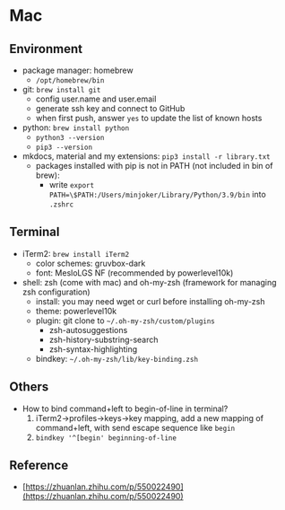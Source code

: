 # Mac

## Environment

- package manager: homebrew
    - `/opt/homebrew/bin`
- git: `brew install git`
    - config user.name and user.email
    - generate ssh key and connect to GitHub
    - when first push, answer `yes` to update the list of known hosts
- python: `brew install python`
    - `python3 --version`
    - `pip3 --version`
- mkdocs, material and my extensions: `pip3 install -r library.txt`
    - packages installed with pip is not in PATH (not included in bin of brew):
        - write `export PATH=\$PATH:/Users/minjoker/Library/Python/3.9/bin` into `.zshrc`

## Terminal

- iTerm2: `brew install iTerm2`
    - color schemes: gruvbox-dark
    - font: MesloLGS NF (recommended by powerlevel10k)
- shell: zsh (come with mac) and oh-my-zsh (framework for managing zsh configuration)
    - install: you may need wget or curl before installing oh-my-zsh
    - theme: powerlevel10k
    - plugin: git clone to `~/.oh-my-zsh/custom/plugins`
        - zsh-autosuggestions
        - zsh-history-substring-search
        - zsh-syntax-highlighting
    - bindkey: `~/.oh-my-zsh/lib/key-binding.zsh`

## Others

- How to bind command+left to begin-of-line in terminal?
    1. iTerm2->profiles->keys->key mapping, add a new mapping of command+left, with send escape sequence like `begin`
    2. `bindkey '^[begin' beginning-of-line`

## Reference

- [https://zhuanlan.zhihu.com/p/550022490](https://zhuanlan.zhihu.com/p/550022490)